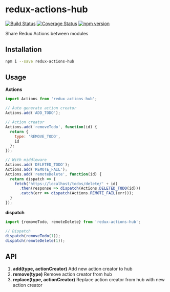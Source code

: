 # redux-actions-hub
[![Build Status](https://travis-ci.org/apentle/redux-actions-hub.svg?branch=master)](https://travis-ci.org/apentle/redux-actions-hub) [![Coverage Status](https://coveralls.io/repos/github/apentle/redux-actions-hub/badge.svg?branch=master)](https://coveralls.io/github/apentle/redux-actions-hub?branch=master) [![npm version](https://badge.fury.io/js/redux-actions-hub.svg)](https://badge.fury.io/js/redux-actions-hub)

Share Redux Actions between modules

## Installation
```bash
npm i --save redux-actions-hub
```

## Usage
**Actions**
```javascript
import Actions from 'redux-actions-hub';

// Auto generate action creator
Actions.add('ADD_TODO');

// Action creator
Actions.add('removeTodo', function(id) {
  return {
    type: 'REMOVE_TODO',
    id
  };
});

// With middleware
Actions.add('DELETED_TODO');
Actions.add('REMOTE_FAIL');
Actions.add('remoteDelete', function(id) {
  return dispatch => {
    fetch('https://localhost/todos/delete/' + id)
      .then(response => dispatch(Actions.DELETED_TODO(id)))
      .catch(err => dispatch(Actions.REMOTE_FAIL(err)));
  }
});

```
**dispatch**
```javascript
import {removeTodo, remoteDelete} from 'redux-actions-hub';

// Dispatch
dispatch(removeTodo(1));
dispatch(remoteDelete(1));

```

## API
1. **add(type, actionCreator)** Add new action creator to hub
2. **remove(type)** Remove action creator from hub
3. **replace(type, actionCreator)** Replace action creator from hub with new action creator
